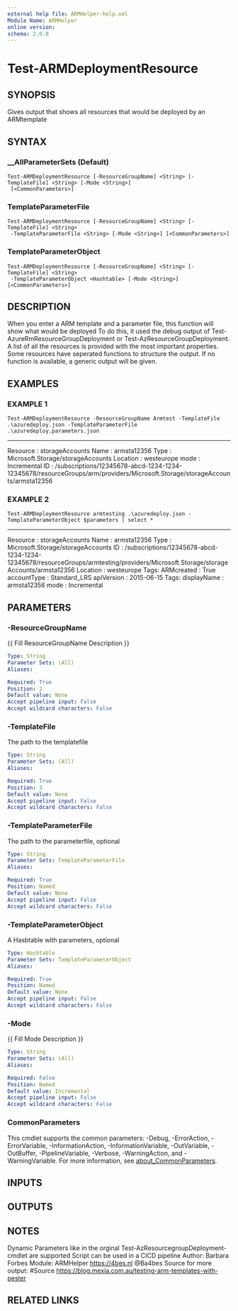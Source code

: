 ```yaml
---
external help file: ARMHelper-help.xml
Module Name: ARMHelper
online version:
schema: 2.0.0
---
```


# Test-ARMDeploymentResource

## SYNOPSIS
Gives output that shows all resources that would be deployed by an ARMtemplate

## SYNTAX

### __AllParameterSets (Default)
```
Test-ARMDeploymentResource [-ResourceGroupName] <String> [-TemplateFile] <String> [-Mode <String>]
 [<CommonParameters>]
```

### TemplateParameterFile
```
Test-ARMDeploymentResource [-ResourceGroupName] <String> [-TemplateFile] <String>
 -TemplateParameterFile <String> [-Mode <String>] [<CommonParameters>]
```

### TemplateParameterObject
```
Test-ARMDeploymentResource [-ResourceGroupName] <String> [-TemplateFile] <String>
 -TemplateParameterObject <Hashtable> [-Mode <String>] [<CommonParameters>]
```

## DESCRIPTION
When you enter a ARM template and a parameter file, this function will show what would be deployed
To do this, it used the debug output of Test-AzureRmResourceGroupDeployment or Test-AzResourceGroupDeployment.
A list of all the resources is provided with the most important properties.
Some resources have seperated functions to structure the output.
If no function is available, a generic output will be given.

## EXAMPLES

### EXAMPLE 1
```
Test-ARMDeploymentResource -ResourceGroupName Armtest -TemplateFile .\azuredeploy.json -TemplateParameterFile .\azuredeploy.parameters.json
```

--------
Resource : storageAccounts
Name     : armsta12356
Type     : Microsoft.Storage/storageAccounts
Location : westeurope
mode     : Incremental
ID       : /subscriptions/12345678-abcd-1234-1234-12345678/resourceGroups/arm/providers/Microsoft.Storage/storageAccounts/armsta12356

### EXAMPLE 2
```
Test-ARMDeploymentResource armtesting .\azuredeploy.json -TemplateParameterObject $parameters | select *
```

--------
Resource          : storageAccounts
Name              : armsta12356
Type              : Microsoft.Storage/storageAccounts
ID                : /subscriptions/12345678-abcd-1234-1234-12345678/resourceGroups/armtesting/providers/Microsoft.Storage/storageAccounts/armsta12356
Location          : westeurope
Tags: ARMcreated  : True
accountType       : Standard_LRS
apiVersion        : 2015-06-15
Tags: displayName : armsta12356
mode              : Incremental

## PARAMETERS

### -ResourceGroupName
{{ Fill ResourceGroupName Description }}

```yaml
Type: String
Parameter Sets: (All)
Aliases:

Required: True
Position: 2
Default value: None
Accept pipeline input: False
Accept wildcard characters: False
```

### -TemplateFile
The path to the templatefile

```yaml
Type: String
Parameter Sets: (All)
Aliases:

Required: True
Position: 3
Default value: None
Accept pipeline input: False
Accept wildcard characters: False
```

### -TemplateParameterFile
The path to the parameterfile, optional

```yaml
Type: String
Parameter Sets: TemplateParameterFile
Aliases:

Required: True
Position: Named
Default value: None
Accept pipeline input: False
Accept wildcard characters: False
```

### -TemplateParameterObject
A Hasbtable with parameters, optional

```yaml
Type: Hashtable
Parameter Sets: TemplateParameterObject
Aliases:

Required: True
Position: Named
Default value: None
Accept pipeline input: False
Accept wildcard characters: False
```

### -Mode
{{ Fill Mode Description }}

```yaml
Type: String
Parameter Sets: (All)
Aliases:

Required: False
Position: Named
Default value: Incremental
Accept pipeline input: False
Accept wildcard characters: False
```

### CommonParameters
This cmdlet supports the common parameters: -Debug, -ErrorAction, -ErrorVariable, -InformationAction, -InformationVariable, -OutVariable, -OutBuffer, -PipelineVariable, -Verbose, -WarningAction, and -WarningVariable. For more information, see [about_CommonParameters](http://go.microsoft.com/fwlink/?LinkID=113216).

## INPUTS

## OUTPUTS

## NOTES
Dynamic Parameters like in the orginal Test-AzResourcegroupDeployment-cmdlet are supported
Script can be used in a CICD pipeline
Author: Barbara Forbes
Module: ARMHelper
https://4bes.nl
@Ba4bes
Source for more output: #Source https://blog.mexia.com.au/testing-arm-templates-with-pester

## RELATED LINKS

